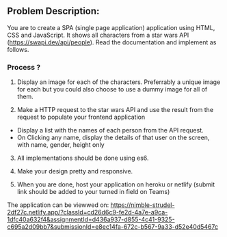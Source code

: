 ## Problem Description:

You are to create a SPA (single page application) application using HTML, CSS and JavaScript. It shows all characters from a star wars API (https://swapi.dev/api/people). Read the documentation and implement as follows.

### Process ?

1. Display an image for each of the characters. Preferrably a unique image for each but you could also choose to use a dummy image for all of them.

2. Make a HTTP request to the star wars API and use the result from the request to populate your frontend application

- Display a list with the names of each person from the API request.
- On Clicking any name, display the details of that user on the screen, with name, gender, height only

3. All implementations should be done using es6.

4. Make your design pretty and responsive.

5. When you are done, host your application on heroku or netlify (submit link should be added to your turned in field on Teams)


The application can be viewwed on: https://nimble-strudel-2df27c.netlify.app/?classId=cd26d6c9-fe2d-4a7e-a9ca-1dfc40a632f4&assignmentId=d436a937-d855-4c41-9325-c695a2d09bb7&submissionId=e8ec14fa-672c-b567-9a33-d52e40d5467c

